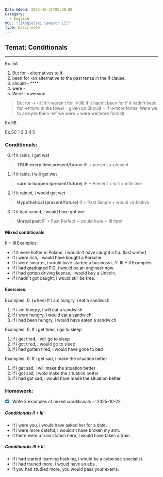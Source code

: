 ```yaml
---
Date-Added: 2025-10-21T08:30:00
Category:
  - English
MOC: "[[Angielski Semestr 1]]"
type: basic-note
---
```

## Temat: Conditionals
- - -

Ex. 5A
1. But for - alternatives to if
2. been for -an alternative to the past tense in the if clause.
3. should - ****
4. were -
5. Were  - inversion

>But for 
	-> (II )if it weren't for 
	->(III) if it hadn't been for
If it hadn't been for 
	->thorw in the towel = given up
Should = if
	->more formal
>Were we to analyze them
> 	->if we were = were we(more formal)

Ex.5B


Ex.5C
1
2
3
4
5
### Conditionals:
0) If it rains, i get wet
>**TRUE every time present/future**
>IF + present + present 


1) If it rains, i will get wet
>**sure to happen (present/future)**
>IF + Present + will + infinitive


2) If it rained, i would get wet
>**Hypothetical (present/future)**
>If + Past Simple + would +infinitive


3) If it had rained, i would have got wet
>**Unreal past**
>IF + Past Perfect + would have + III form

#### Mixed conditionals
II + III
Examples:
- If it were hotter in Poland, i wouldn't have caught a flu. (last winter)
- If i were rich, i would have bought a Porsche
- If i were smarter, i would have started a business L.Y.
III + II
Examples:
- If i had graduated P.G, i would be an engineer now.
- if i had gotten driving license, i would buy a Lincoln.
- if i hadn't got caught, i would still be free.

#### Exercises:
Examples:
0. (when) If i am hungry, i eat a sandwich
1. If i am hungry, i will eat a sandwich
2. if i were hungry, i would eat a sandwich
3. If i had been hungry, i would have eaten a sandwich

Examples:
0. If i get tired, i go to sleep
1. If i get tired, i will go to sleep
2. if i got tired, i would go to sleep
3. if i had gotten tired, i would have gone to bed

Examples:
0. If i get sad, i make the situation better
1. if i get sad, i will make the situation better
2. If i got sad, i wold make the situation better
3. if i had got sad, i would have made the situation better

### Homework:
- [x] Write 3 examples of mixed conditionals ✅ 2025-10-22
##### Conditionals II + III:
- If i were you, i would have asked her for a date.
- If i were more careful, i wouldn't have broken my arm.
- if there were a train station here, i would have taken a train. 

##### Conditionals III + II:
- If i had started learning hacking, i would be a cybersec specialist.
- If i had trained more, i would have an abs .
- If you had studied more, you would pass your exams.


